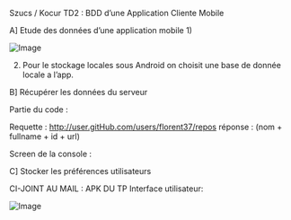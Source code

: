 Szucs / Kocur 
TD2 : BDD d’une Application Cliente Mobile

A] Etude des données d’une application mobile 
1)

![Image](https://github.com/Chiriusse/LPSIL_KS/tree/master/images/shemas.png)

2) Pour le stockage locales sous Android on choisit une base de donnée locale a l’app.

B] Récupérer les données du serveur

Partie du code :



Requette :
http://user.gitHub.com/users/florent37/repos
réponse :  (nom + fullname + id + url)

Screen de la console :




C] Stocker les préférences utilisateurs 

CI-JOINT AU  MAIL : APK DU TP 
Interface utilisateur: 

![Image](https://github.com/Chiriusse/LPSIL_KS/tree/master/images/appMobile.png)

